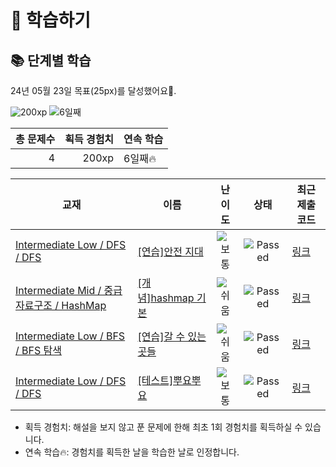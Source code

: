 # 📖 학습하기

## 📚 단계별 학습
24년 05월 23일 목표(25px)를 달성했어요🥳.

![200xp](https://img.shields.io/badge/EXP-200xp-%235cb85c.svg?for-the-badge)
![6일째](https://img.shields.io/badge/연속학습-6일째-%23E34F26.svg?for-the-badge)

|총 문제수|획득 경험치|연속 학습|
|---:|---:|---|
4|200xp|6일째🔥|

|교재|이름|난이도|상태|최근 제출 코드|
|---|---|:---:|:---:|---|
|[Intermediate Low / DFS / DFS](https://www.codetree.ai/missions?missionId=2)|[[연습]안전 지대](https://www.codetree.ai/missions/2/problems/comfort-zone)|![보통][medium]|![Passed][passed]|[링크](https://github.com/haeum808/codetree-TILs/blob/main/240523/%EC%95%88%EC%A0%84%20%EC%A7%80%EB%8C%80/comfort-zone.java)|
|[Intermediate Mid / 중급 자료구조 / HashMap](https://www.codetree.ai/missions?missionId=8)|[[개념]hashmap 기본](https://www.codetree.ai/missions/8/problems/hashmap-basic)|![쉬움][easy]|![Passed][passed]|[링크](https://github.com/haeum808/codetree-TILs/blob/main/240523/hashmap%20%EA%B8%B0%EB%B3%B8/hashmap-basic.kt)|
|[Intermediate Low / BFS / BFS 탐색](https://www.codetree.ai/missions?missionId=2)|[[연습]갈 수 있는 곳들](https://www.codetree.ai/missions/2/problems/places-can-go)|![쉬움][easy]|![Passed][passed]|[링크](https://github.com/haeum808/codetree-TILs/blob/main/240523/%EA%B0%88%20%EC%88%98%20%EC%9E%88%EB%8A%94%20%EA%B3%B3%EB%93%A4/places-can-go.java)|
|[Intermediate Low / DFS / DFS](https://www.codetree.ai/missions?missionId=2)|[[테스트]뿌요뿌요](https://www.codetree.ai/missions/2/problems/puyo-puyo)|![보통][medium]|![Passed][passed]|[링크](https://github.com/haeum808/codetree-TILs/blob/main/240523/%EB%BF%8C%EC%9A%94%EB%BF%8C%EC%9A%94/puyo-puyo.java)|


* 획득 경험치: 해설을 보지 않고 푼 문제에 한해 최초 1회 경험치를 획득하실 수 있습니다.
* 연속 학습🔥: 경험치를 획득한 날을 학습한 날로 인정합니다.










[b5]: https://img.shields.io/badge/Bronze_5-%235D3E31.svg
[b4]: https://img.shields.io/badge/Bronze_4-%235D3E31.svg
[b3]: https://img.shields.io/badge/Bronze_3-%235D3E31.svg
[b2]: https://img.shields.io/badge/Bronze_2-%235D3E31.svg
[b1]: https://img.shields.io/badge/Bronze_1-%235D3E31.svg
[s5]: https://img.shields.io/badge/Silver_5-%23394960.svg
[s4]: https://img.shields.io/badge/Silver_4-%23394960.svg
[s3]: https://img.shields.io/badge/Silver_3-%23394960.svg
[s2]: https://img.shields.io/badge/Silver_2-%23394960.svg
[s1]: https://img.shields.io/badge/Silver_1-%23394960.svg
[g5]: https://img.shields.io/badge/Gold_5-%23FFC433.svg
[g4]: https://img.shields.io/badge/Gold_4-%23FFC433.svg
[g3]: https://img.shields.io/badge/Gold_3-%23FFC433.svg
[g2]: https://img.shields.io/badge/Gold_2-%23FFC433.svg
[g1]: https://img.shields.io/badge/Gold_1-%23FFC433.svg
[p5]: https://img.shields.io/badge/Platinum_5-%2376DDD8.svg
[p4]: https://img.shields.io/badge/Platinum_4-%2376DDD8.svg
[p3]: https://img.shields.io/badge/Platinum_3-%2376DDD8.svg
[p2]: https://img.shields.io/badge/Platinum_2-%2376DDD8.svg
[p1]: https://img.shields.io/badge/Platinum_1-%2376DDD8.svg
[passed]: https://img.shields.io/badge/Passed-%23009D27.svg
[failed]: https://img.shields.io/badge/Failed-%23D24D57.svg
[easy]: https://img.shields.io/badge/쉬움-%235cb85c.svg?for-the-badge
[medium]: https://img.shields.io/badge/보통-%23FFC433.svg?for-the-badge
[hard]: https://img.shields.io/badge/어려움-%23D24D57.svg?for-the-badge